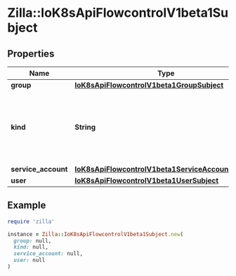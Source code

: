 # Zilla::IoK8sApiFlowcontrolV1beta1Subject

## Properties

| Name | Type | Description | Notes |
| ---- | ---- | ----------- | ----- |
| **group** | [**IoK8sApiFlowcontrolV1beta1GroupSubject**](IoK8sApiFlowcontrolV1beta1GroupSubject.md) |  | [optional] |
| **kind** | **String** | &#x60;kind&#x60; indicates which one of the other fields is non-empty. Required |  |
| **service_account** | [**IoK8sApiFlowcontrolV1beta1ServiceAccountSubject**](IoK8sApiFlowcontrolV1beta1ServiceAccountSubject.md) |  | [optional] |
| **user** | [**IoK8sApiFlowcontrolV1beta1UserSubject**](IoK8sApiFlowcontrolV1beta1UserSubject.md) |  | [optional] |

## Example

```ruby
require 'zilla'

instance = Zilla::IoK8sApiFlowcontrolV1beta1Subject.new(
  group: null,
  kind: null,
  service_account: null,
  user: null
)
```

